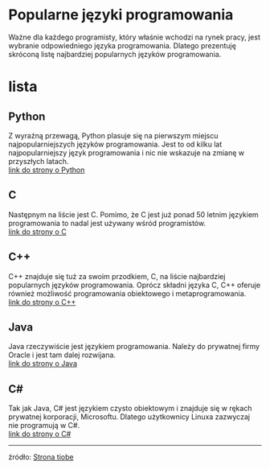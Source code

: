 
Popularne języki programowania
==============================


Ważne dla każdego programisty, który właśnie wchodzi na rynek pracy, jest wybranie odpowiedniego języka programowania. Dlatego prezentuję skróconą listę najbardziej popularnych języków programowania.
# lista

## Python


Z wyraźną przewagą, Python plasuje się na pierwszym miejscu najpopularniejszych języków programowania. Jest to od kilku lat najpopularniejszy język programowania i nic nie wskazuje na zmianę w przyszłych latach.  
[link do strony o Python](Python.md)
## C


Następnym na liście jest C. Pomimo, że C jest już ponad 50 letnim językiem programowania to nadal jest używany wśród programistów.  
[link do strony o C](C.md)
## C++


C++ znajduje się tuż za swoim przodkiem, C, na liście najbardziej popularnych języków programowania. Oprócz składni języka C, C++ oferuje również możliwość programowania obiektowego i metaprogramowania.  
[link do strony o C++](C++.md)
## Java


Java rzeczywiście jest językiem programowania. Należy do prywatnej firmy Oracle i jest tam dalej rozwijana.  
[link do strony o Java](Java.md)
## C#


Tak jak Java, C# jest językiem czysto obiektowym i znajduje się w rękach prywatnej korporacji, Microsoftu. Dlatego użytkownicy Linuxa zazwyczaj nie programują w C#.  
[link do strony o C#](C#.md)  

 --- 
  
źródło: [Strona tiobe](https://www.tiobe.com/tiobe-index/)